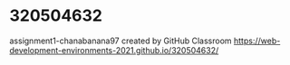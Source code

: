 # 320504632
assignment1-chanabanana97 created by GitHub Classroom
https://web-development-environments-2021.github.io/320504632/
